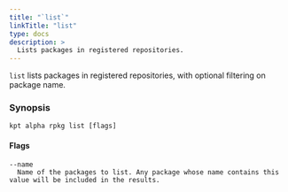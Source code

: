 ```yaml
---
title: "`list`"
linkTitle: "list"
type: docs
description: >
  Lists packages in registered repositories.
---
```


<!--mdtogo:Short
    Lists packages in registered repositories.
-->

`list` lists packages in registered repositories, with optional filtering on package name.

### Synopsis

<!--mdtogo:Long-->

```
kpt alpha rpkg list [flags]
```

#### Flags

```
--name
  Name of the packages to list. Any package whose name contains this value will be included in the results.

```

<!--mdtogo-->